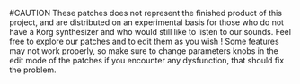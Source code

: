 #CAUTION
These patches does not represent the finished product of this project, and are distributed on an experimental basis for those who do not have a Korg synthesizer and who would still like to listen to our sounds.
Feel free to explore our patches and to edit them as you wish ! Some features may not work properly, so make sure to change parameters knobs in the edit mode of the patches if you encounter any dysfunction, that should fix the problem.
